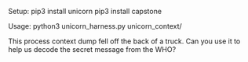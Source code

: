 Setup:
	pip3 install unicorn
	pip3 install capstone

Usage:
	python3 unicorn_harness.py unicorn_context/

This process context dump fell off the back of a truck. Can you use it to help us decode the secret message from the WHO?